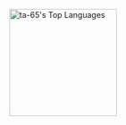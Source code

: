 

<a href="https://github.com/ta-65/github-readme-stats"><img alt="ta-65's Top Languages" src="https://denvercoder1-github-readme-stats.vercel.app/api/top-langs/?username=ta-65&langs_count=8&layout=compact&theme=react&hide_border=true&bg_color=1F222E&title_color=F85D7F&icon_color=F8D866" height="192px"/></a>
